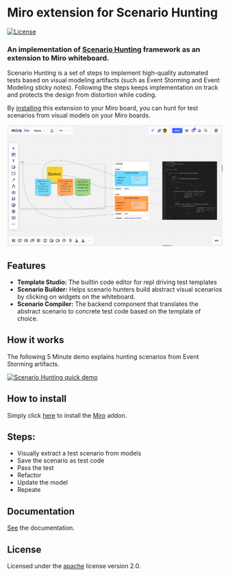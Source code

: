 # Miro extension for Scenario Hunting
[![License](https://img.shields.io/badge/License-Apache%202.0-blue.svg)](https://opensource.org/licenses/Apache-2.0)

### An implementation of [Scenario Hunting](https://scenariohunting.com) framework as an extension to Miro whiteboard.

Scenario Hunting is a set of steps to implement high-quality automated tests based on visual modeling artifacts (such as Event Storming and Event Modeling sticky notes). 
Following the steps keeps implementation on track and protects the design from distortion while coding.

By [installing](https://miro.com/oauth/authorize/?response_type=code&client_id=3074457356753256770&redirect_uri=%2Fconfirm-app-install%2F) this extension to your Miro board, you can hunt for test scenarios from visual models on your Miro boards.


![Hunting for scenarios from event storming artifacts](header-image.png)

## Features
* **Template Studio:** The builtin code editor for repl driving test templates
* **Scenario Builder:** Helps scenario hunters build abstract visual scenarios by clicking on widgets on the whiteboard.
* **Scenario Compiler:** The backend component that translates the abstract scenario to concrete test code based on the template of choice.



##  How it works

The following 5 Minute demo explains hunting scenarios from Event Storming artifacts.

[![Scenario Hunting quick demo](https://img.youtube.com/vi/Ou_TkeMsfXs/0.jpg)](https://www.youtube.com/embed/Ou_TkeMsfXs)


## How to install
Simply click [here](https://miro.com/oauth/authorize/?response_type=code&client_id=3074457356753256770&redirect_uri=%2Fconfirm-app-install%2F) to install the [Miro](https://miro.com) addon. 

## Steps:
* Visually extract a test scenario from models
* Save the scenario as test code
* Pass the test
* Refactor
* Update the model
* Repeate

## Documentation
[See](https://docs.scenariohunting.com) the documentation.

## License

Licensed under the [apache](LICENSE) license version 2.0. 

